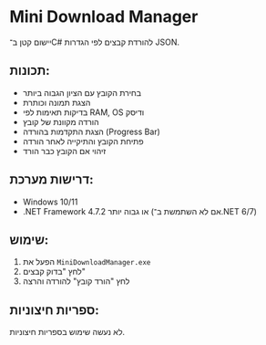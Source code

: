 # Mini Download Manager

יישום קטן ב־C# להורדת קבצים לפי הגדרות JSON.

## תכונות:
- בחירת הקובץ עם הציון הגבוה ביותר
- הצגת תמונה וכותרת
- בדיקות תאימות לפי RAM, OS ודיסק
- הורדה מקוונת של קובץ
- הצגת התקדמות בהורדה (Progress Bar)
- פתיחת הקובץ והתיקייה לאחר הורדה
- זיהוי אם הקובץ כבר הורד

## דרישות מערכת:
- Windows 10/11
- .NET Framework 4.7.2 או גבוה יותר (אם לא השתמשת ב־.NET 6/7)

## שימוש:
1. הפעל את `MiniDownloadManager.exe`
2. לחץ "בדוק קבצים"
3. לחץ "הורד קובץ" להורדה והרצה

## ספריות חיצוניות:
לא נעשה שימוש בספריות חיצוניות.
